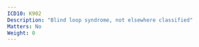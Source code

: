 ```yaml
---
ICD10: K902
Description: "Blind loop syndrome, not elsewhere classified"
Matters: No
Weight: 0
---
```


